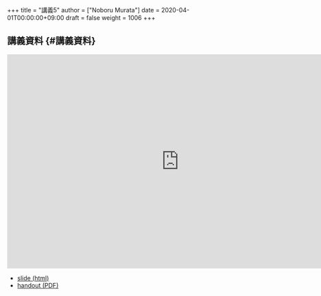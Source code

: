 +++
title = "講義5"
author = ["Noboru Murata"]
date = 2020-04-01T00:00:00+09:00
draft = false
weight = 1006
+++

## 講義資料 {#講義資料}

<iframe src="https://noboru-murata.github.io/probability-statistics/slides/slide05.html"
	width="800" height="500" frameborder="0"
	allowfullscreen="allowfullscreen"
	allow="geolocation *; microphone *; camera *; midi *; encrypted-media *">
</iframe>

-   [slide (html)](https://noboru-murata.github.io/probability-statistics/slides/slide05.html)
-   [handout (PDF)](https://noboru-murata.github.io/probability-statistics/pdfs/slide05.pdf)